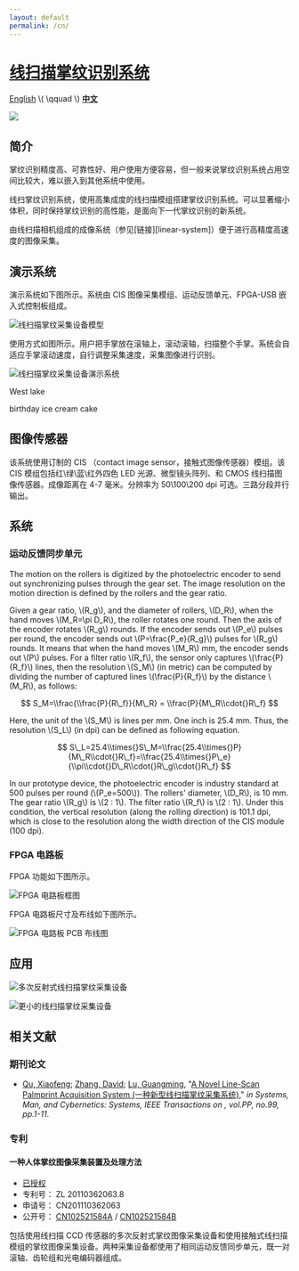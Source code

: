 ```yaml
---
layout: default
permalink: /cn/
---
```


# [线扫描掌纹识别系统](/cn/) #

[English](/) \\( \\qquad \\) [**中文**](/cn/)

![](http://images.freeimages.com/images/previews/7d5/under-construction-icon-1242121.jpg)

## 简介 ##

掌纹识别精度高、可靠性好、用户使用方便容易，但一般来说掌纹识别系统占用空间比较大，难以嵌入到其他系统中使用。

线扫掌纹识别系统，使用高集成度的线扫描模组搭建掌纹识别系统。可以显著缩小体积，同时保持掌纹识别的高性能，是面向下一代掌纹识别的新系统。

由线扫描相机组成的成像系统（参见[链接][linear-system]）便于进行高精度高速度的图像采集。

演示系统
-------

演示系统如下图所示。系统由 CIS 图像采集模组、运动反馈单元、FPGA-USB 嵌入式控制板组成。

![线扫描掌纹采集设备模型](/images/line-scan-palmprint-device-model.png)

使用方式如图所示。用户把手掌放在滚轴上，滚动滚轴，扫描整个手掌。系统会自适应手掌滚动速度，自行调整采集速度，采集图像进行识别。

![线扫描掌纹采集设备演示系统](/images/line-palmprint-demo.png)

West lake

birthday ice cream cake


图像传感器
------

该系统使用订制的 CIS （contact image sensor，接触式图像传感器）模组。该 CIS 模组包括红\绿\蓝\红外四色 LED 光源、微型镜头阵列、和 CMOS 线扫描图像传感器。成像距离在 4-7 毫米。分辨率为 50\100\200 dpi 可选。三路分段并行输出。

系统
------

### 运动反馈同步单元

The motion on the rollers is digitized by the photoelectric encoder to send out synchronizing pulses through the gear set. The image resolution on the motion direction is defined by the rollers and the gear ratio.

Given a gear ratio, \\(R\_g\\), and the diameter of rollers, \\(D\_R\\), when the hand moves \\(M\_R=\\pi D\_R\\), the roller rotates one round. Then the axis of the encoder rotates \\(R\_g\\) rounds. If the encoder sends out \\(P\_e\\) pulses per round, the encoder sends out \\(P=\\frac{P\_e}{R\_g}\\) pulses for \\(R\_g\\) rounds. It means that when the hand moves \\(M\_R\\) mm, the encoder sends out \\(P\\) pulses. For a filter ratio \\(R\_f\\), the sensor only captures \\(\\frac{P}{R\_f}\\) lines, then the resolution \\(S\_M\\) (in metric) can be computed by dividing the number of captured lines \\(\frac{P}{R\_f}\\) by the distance \\(M\_R\\), as follows:

$$
S_M=\\frac{\\frac{P}{R\_f}}{M\_R} = \\frac{P}{M\_R\\cdot{}R\_f}
$$

Here, the unit of the \\(S\_M\\) is lines per mm. One inch is 25.4 mm. Thus, the resolution \\(S\_L\\) (in dpi) can be defined as following equation.

$$
S\_L=25.4\\times{}S\_M=\\frac{25.4\\times{}P}{M\_R\\cdot{}R\_f}=\\frac{25.4\\times{}P\_e}{\\pi\\cdot{}D\_R\\cdot{}R\_g\\cdot{}R\_f}
$$

In our prototype device, the photoelectric encoder is industry standard at 500 pulses per round (\\(P\_e=500\\)). The rollers' diameter, \\(D\_R\\), is 10 mm. The gear ratio \\(R\_g\\) is \\(2 : 1\\). The filter ratio \\(R\_f\\) is \\(2 : 1\\). Under this condition, the vertical resolution (along the rolling direction) is 101.1 dpi, which is close to the resolution along the width direction of the CIS module (100 dpi).

### FPGA 电路板

FPGA 功能如下图所示。

![FPGA 电路板框图](/images/fpga-board-block-diagram.svg)

FPGA 电路板尺寸及布线如下图所示。

![FPGA 电路板 PCB 布线图](/images/fpga-board-pcb-layout.png)



应用
------------

![多次反射式线扫描掌纹采集设备](/images/reflective-line-scan-palmprint-device.png)

![更小的线扫描掌纹采集设备](/images/smaller-line-scan-palmprint-device.png)


相关文献
------------

### 期刊论文

+ [Qu, Xiaofeng][csxfqu]; [Zhang, David][csdzhang]; [Lu, Guangming][csgmlu], "[A Novel Line-Scan Palmprint Acquisition System (一种新型线扫描掌纹采集系统)][TSMC-LPS]," *in Systems, Man, and Cybernetics: Systems, IEEE Transactions on , vol.PP, no.99, pp.1-11*.

### 专利

#### 一种人体掌纹图像采集装置及处理方法

+ [已授权](/docs/CN102521584B.pdf)
+ 专利号： ZL 20110362063.8
+ 申请号： CN201110362063
+ 公开号： [CN102521584A](http://www.google.com/patents/CN102521584A?cl=zh) / [CN102521584B](http://www.google.com/patents/CN102521584B?cl=zh)

包括使用线扫描 CCD 传感器的多次反射式掌纹图像采集设备和使用接触式线扫描模组的掌纹图像采集设备。两种采集设备都使用了相同运动反馈同步单元，既一对滚轴、齿轮组和光电编码器组成。

[TSMC-LPS]: http://ieeexplore.ieee.org/xpl/articleDetails.jsp?arnumber=7390297
[csxfqu]: http://www.quxiaofeng.me/about
[csdzhang]: http://www4.comp.polyu.edu.hk/~csdzhang/
[csgmlu]: http://www.hitsz.edu.cn/body/shizi/detailen.php?strID=396
